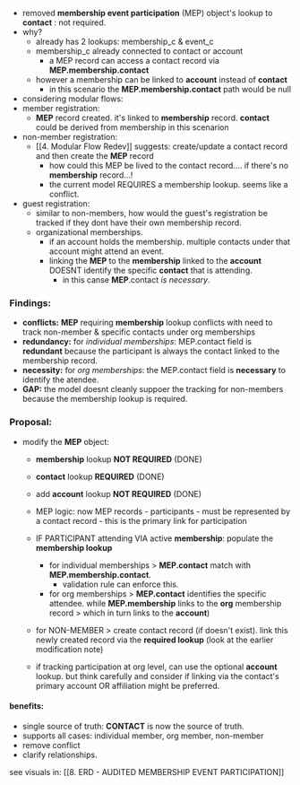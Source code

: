 
- removed **membership event participation** (MEP) object's lookup to **contact** : not required.
- why?
	- already has 2 lookups: membership_c & event_c
	- membership_c already connected to contact or account
		- a MEP record can access a contact record via **MEP.membership.contact**
	- however a membership can be linked to **account** instead of **contact**
		- in this scenario the **MEP.membership.contact** path would be null
- considering modular flows:
- member registration:
	- **MEP** record created. it's linked to **membership** record. **contact** could be derived from membership in this scenarion
- non-member registration:
	- [[4. Modular Flow Redev]] suggests: create/update a contact record and then create the **MEP** record
		- how could this MEP be lived to the contact record.... if there's no **membership** record...!
		- the current model REQUIRES a membership lookup. seems like a conflict.
- guest registration:
	- similar to non-members, how would the guest's registration be tracked if they dont have their own membership record.
	- organizational memberships.
		- if an account holds the membership. multiple contacts under that account might attend an event.
		- linking the **MEP** to the **membership** linked to the **account** DOESNT identify the specific **contact** that is attending.
			- in this canse **MEP**.contact *is necessary*.

### Findings:

- **conflicts:** **MEP** requiring **membership** lookup conflicts with need to track non-member & specific contacts under org memberships
- **redundancy:** for *individual memberships*: MEP.contact field is **redundant** because the participant is always the contact linked to the membership record.
- **necessity:** for *org memberships*: the MEP.contact field is **necessary** to identify the atendee.
- **GAP:** the model doesnt cleanly suppoer the tracking for non-members because the membership lookup  is required.

### Proposal:

- modify the **MEP** object:
	- **membership** lookup **NOT REQUIRED** (DONE)
	- **contact** lookup **REQUIRED** (DONE)
	- add **account** lookup **NOT REQUIRED** (DONE)

	- MEP logic: now MEP records - participants - must be represented by a contact record - this is the primary link for participation

	- IF PARTICIPANT attending VIA active **membership**: populate the **membership lookup**
		- for individual memberships > **MEP.contact**  match with **MEP.membership.contact**. 
			- validation rule can enforce this.
		- for org memberships > **MEP.contact** identifies the specific attendee. while **MEP.membership** links to the **org** membership record > which in turn links to the **account**)
	- for NON-MEMBER > create contact record (if doesn't exist). link this newly created record via the **required lookup** (look at the earlier modification note)

	- if tracking participation at org level, can use the optional **account** lookup. but think carefully and consider if linking via the contact's primary account OR affiliation might be preferred.

#### benefits:
- single source of truth: **CONTACT** is now the source of truth.
- supports all cases: individual member, org member, non-member
- remove conflict
- clarify relationships.

see visuals in:
[[8. ERD - AUDITED MEMBERSHIP EVENT PARTICIPATION]]